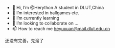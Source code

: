 - 👋 Hi, I’m @Herython
A student in DLUT,China
- 👀 I’m interested in ballgames etc.
- 🌱 I’m currently learning 
- 💞️ I’m looking to collaborate on ...
- 📫 How to reach me heyuxuan@mail.dlut.edu.cn

<!---
Herython/Herython is a ✨ special ✨ repository because its `README.md` (this file) appears on your GitHub profile.
You can click the Preview link to take a look at your changes.
--->


还没有完善，先溜了
